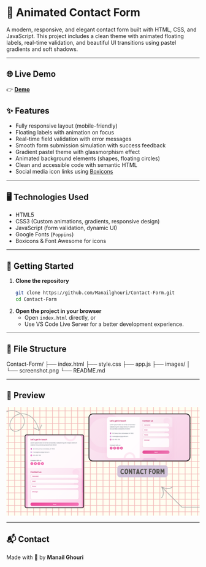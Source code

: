 # 🌸 Animated Contact Form

A modern, responsive, and elegant contact form built with HTML, CSS, and JavaScript. This project includes a clean theme with animated floating labels, real-time validation, and beautiful UI transitions using pastel gradients and soft shadows.

---
## 🌐 Live Demo

👉 [**Demo**](https://reliable-semifreddo-3348a5.netlify.app/)


## ✨ Features

- Fully responsive layout (mobile-friendly)
- Floating labels with animation on focus
- Real-time field validation with error messages
- Smooth form submission simulation with success feedback
- Gradient pastel theme with glassmorphism effect
- Animated background elements (shapes, floating circles)
- Clean and accessible code with semantic HTML
- Social media icon links using [Boxicons](https://cdn.jsdelivr.net/npm/boxicons@latest/css/boxicons.min.css)

---

## 🖥️ Technologies Used

- HTML5
- CSS3 (Custom animations, gradients, responsive design)
- JavaScript (form validation, dynamic UI)
- Google Fonts (`Poppins`)
- Boxicons & Font Awesome for icons

---

## 🚀 Getting Started

1. **Clone the repository**
    ```bash
    git clone https://github.com/Manailghouri/Contact-Form.git
    cd Contact-Form
    ```
2. **Open the project in your browser**
    - Open `index.html` directly, or  
    - Use VS Code Live Server for a better development experience.

---

## 🧪 File Structure
Contact-Form/
├── index.html
├── style.css
├── app.js
├── images/
│ └── screenshot.png
└── README.md


---

## 📸 Preview

![Contact Form Screenshot](images/screenshot.png)

---

## 📬 Contact

Made with 💜 by **Manail Ghouri**
